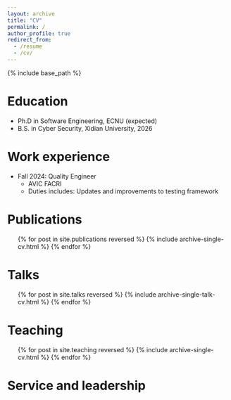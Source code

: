 ```yaml
---
layout: archive
title: "CV"
permalink: /
author_profile: true
redirect_from:
  - /resume
  - /cv/
---
```


{% include base_path %}

Education
======
* Ph.D in Software Engineering, ECNU (expected)
* B.S. in Cyber Security, Xidian University, 2026

Work experience
======
* Fall 2024: Quality Engineer
  * AVIC FACRI
  * Duties includes: Updates and improvements to testing framework
  
Publications
======
  <ul>{% for post in site.publications reversed %}
    {% include archive-single-cv.html %}
  {% endfor %}</ul>
  
Talks
======
  <ul>{% for post in site.talks reversed %}
    {% include archive-single-talk-cv.html  %}
  {% endfor %}</ul>
  
Teaching
======
  <ul>{% for post in site.teaching reversed %}
    {% include archive-single-cv.html %}
  {% endfor %}</ul>
  
Service and leadership
======
